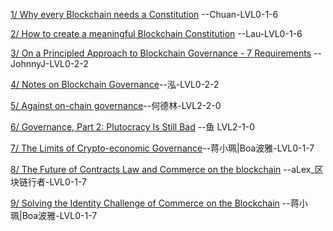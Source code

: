 [1/ Why every Blockchain needs a Constitution](https://github.com/BlockchainTranslator/General/blob/master/NonTechDoc/blockchain-constitution.md) --Chuan-LVL0-1-6

[2/ How to create a meaningful Blockchain Constitution](https://steemit.com/eos/@dantheman/how-to-create-a-meaningful-blockchain-constitution) --Lau-LVL0-1-6

[3/ On a Principled Approach to Blockchain Governance - 7 Requirements](https://github.com/BlockchainTranslator/EOS/blob/master/NonTechDoc/On%20a%20Principled%20Approach%20to%20Blockchain%20Governance%20-%207%20Requirements.md) --JohnnyJ-LVL0-2-2

[4/ Notes on Blockchain Governance](https://vitalik.ca/general/2017/12/17/voting.html)--泓-LVL0-2-2

[5/ Against on-chain governance](https://github.com/BlockchainTranslator/EOS/blob/master/NonTechDoc/Against%20on-chain%20governance.md)--何德林-LVL2-2-0

[6/ Governance, Part 2: Plutocracy Is Still Bad](https://github.com/BlockchainTranslator/EOS/blob/master/NonTechDoc/Governance-Part-2-Plutocracy-Is-Still-Bad.md)
--鱼 LVL2-1-0

[7/ The Limits of Crypto-economic Governance](https://medium.com/@bytemaster/the-limits-of-crypto-economic-governance-9362b8d1d5aa)--蒋小珮|Boa波雅-LVL0-1-7

[8/ The Future of Contracts Law and Commerce on the blockchain](https://www.youtube.com/watch?v=cmWcWLKIHpY) --aLex_区块链行者-LVL0-1-7

[9/ Solving the Identity Challenge of Commerce on the Blockchain](https://www.youtube.com/watch?v=ZYIBfRi8UIg) --蒋小珮|Boa波雅-LVL0-1-7
